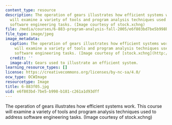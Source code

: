 ```yaml
---
content_type: resource
description: The operation of gears illustrates how efficient systems work. This course
  will examine a variety of tools and program analysis techniques used to address
  software engineering tasks. (Image courtesy of stock.xchng)
file: /media/courses/6-883-program-analysis-fall-2005/e6f803bd7be5b998b181c261a1d93dff_6-883f05.jpg
file_type: image/jpeg
image_metadata:
  caption: The operation of gears illustrates how efficient systems work. This course
    will examine a variety of tools and program analysis techniques used to address
    software engineering tasks. (Image courtesy of [stock.xchng](http://www.freeimages.com/))
  credit: ''
  image-alt: Gears used to illustrate an efficient system.
learning_resource_types: []
license: https://creativecommons.org/licenses/by-nc-sa/4.0/
ocw_type: OCWImage
resourcetype: Image
title: 6-883f05.jpg
uid: e6f803bd-7be5-b998-b181-c261a1d93dff
---
```

The operation of gears illustrates how efficient systems work. This course will examine a variety of tools and program analysis techniques used to address software engineering tasks. (Image courtesy of stock.xchng)
